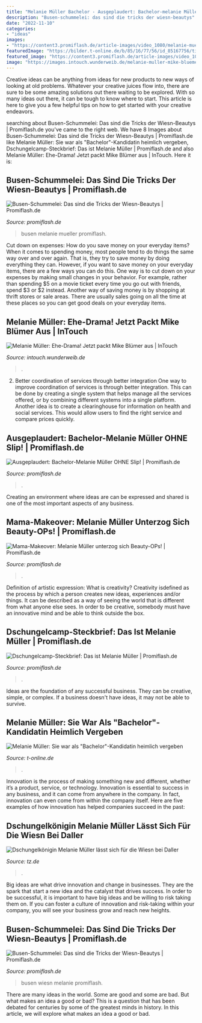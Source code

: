 ```yaml
---
title: "Melanie Müller Bachelor - Ausgeplaudert: Bachelor-melanie Müller Ohne Slip!"
description: "Busen-schummelei: das sind die tricks der wiesn-beautys"
date: "2022-11-10"
categories:
- "ideas"
images:
- "https://content3.promiflash.de/article-images/video_1080/melanie-mueller-mit-masskrug.jpg"
featuredImage: "https://bilder.t-online.de/b/85/16/77/56/id_85167756/tid_da/melanie-mueller-sie-war-2013-kandidatin-bei-der-bachelor-.jpg"
featured_image: "https://content3.promiflash.de/article-images/video_1080/melanie-mueller-mit-rotem-lippenstift.jpg"
image: "https://images.intouch.wunderweib.de/melanie-muller-mike-bluemer,id=2522aae3,b=intouch,w=1600,ca=3.00,6.27,93.00,40.00,rm=sk.jpeg"
---
```



Creative ideas can be anything from ideas for new products to new ways of looking at old problems. Whatever your creative juices flow into, there are sure to be some amazing solutions out there waiting to be explored. With so many ideas out there, it can be tough to know where to start. This article is here to give you a few helpful tips on how to get started with your creative endeavors.

	

		
searching about Busen-Schummelei: Das sind die Tricks der Wiesn-Beautys | Promiflash.de you've came to the right web. We have 8 Images about Busen-Schummelei: Das sind die Tricks der Wiesn-Beautys | Promiflash.de like Melanie Müller: Sie war als &quot;Bachelor&quot;-Kandidatin heimlich vergeben, Dschungelcamp-Steckbrief: Das ist Melanie Müller | Promiflash.de and also Melanie Müller: Ehe-Drama! Jetzt packt Mike Blümer aus | InTouch. Here it is:
		
    
## Busen-Schummelei: Das Sind Die Tricks Der Wiesn-Beautys | Promiflash.de

<img loading=lazy src="https://content3.promiflash.de/article-images/landscape1024/melanie-mueller-mit-masskrug.jpg" onerror="this.onerror=null;this.src='https://tse2.mm.bing.net/th?id=OIP.f5fvm0iF97QFRtcQTPWjWAHaFj&amp;pid=15.1';" alt="Busen-Schummelei: Das sind die Tricks der Wiesn-Beautys | Promiflash.de">

_Source: promiflash.de_

>busen melanie mueller promiflash. 

	

Cut down on expenses: How do you save money on your everyday items?
When it comes to spending money, most people tend to do things the same way over and over again. That is, they try to save money by doing everything they can. However, if you want to save money on your everyday items, there are a few ways you can do this. One way is to cut down on your expenses by making small changes in your behavior. For example, rather than spending $5 on a movie ticket every time you go out with friends, spend $3 or $2 instead. Another way of saving money is by shopping at thrift stores or sale areas. There are usually sales going on all the time at these places so you can get good deals on your everyday items.

    
## Melanie Müller: Ehe-Drama! Jetzt Packt Mike Blümer Aus | InTouch

<img loading=lazy src="https://images.intouch.wunderweib.de/melanie-muller-mike-bluemer,id=2522aae3,b=intouch,w=1600,ca=3.00,6.27,93.00,40.00,rm=sk.jpeg" onerror="this.onerror=null;this.src='https://tse2.mm.bing.net/th?id=OIP.F22FZkiUutxQmI7WzKCq2QHaEK&amp;pid=15.1';" alt="Melanie Müller: Ehe-Drama! Jetzt packt Mike Blümer aus | InTouch">

_Source: intouch.wunderweib.de_

>. 

	

2) Better coordination of services through better integration
One way to improve coordination of services is through better integration. This can be done by creating a single system that helps manage all the services offered, or by combining different systems into a single platform. Another idea is to create a clearinghouse for information on health and social services. This would allow users to find the right service and compare prices quickly.

    
## Ausgeplaudert: Bachelor-Melanie Müller OHNE Slip! | Promiflash.de

<img loading=lazy src="https://content3.promiflash.de/article-images/video_1080/melanie-mueller-mit-rotem-lippenstift.jpg" onerror="this.onerror=null;this.src='https://tse4.mm.bing.net/th?id=OIP.8GBQfHguFTYYF4pieU8tBAHaEK&amp;pid=15.1';" alt="Ausgeplaudert: Bachelor-Melanie Müller OHNE Slip! | Promiflash.de">

_Source: promiflash.de_

>. 

	

Creating an environment where ideas are can be expressed and shared is one of the most important aspects of any business.

    
## Mama-Makeover: Melanie Müller Unterzog Sich Beauty-OPs! | Promiflash.de

<img loading=lazy src="https://content5.promiflash.de/article-images/video_1080/melanie-mueller-macht-eine-pose.jpg" onerror="this.onerror=null;this.src='https://tse1.mm.bing.net/th?id=OIP.AKtfNqtkUADPkgjmWZrHIAHaEK&amp;pid=15.1';" alt="Mama-Makeover: Melanie Müller unterzog sich Beauty-OPs! | Promiflash.de">

_Source: promiflash.de_

>. 

	

Definition of artistic expression: What is creativity?
Creativity isdefined as the process by which a person creates new ideas, experiences and/or things. It can be described as a way of seeing the world that is different from what anyone else sees. In order to be creative, somebody must have an innovative mind and be able to think outside the box.

    
## Dschungelcamp-Steckbrief: Das Ist Melanie Müller | Promiflash.de

<img loading=lazy src="https://content5.promiflash.de/article-images/video_1080/melanie-mueller-vor-dschungel-palmen.jpg" onerror="this.onerror=null;this.src='https://tse4.mm.bing.net/th?id=OIP.eTP_G6i-zKW1l-GBX7XW5QHaEK&amp;pid=15.1';" alt="Dschungelcamp-Steckbrief: Das ist Melanie Müller | Promiflash.de">

_Source: promiflash.de_

>. 

	

Ideas are the foundation of any successful business. They can be creative, simple, or complex. If a business doesn't have ideas, it may not be able to survive.

    
## Melanie Müller: Sie War Als &quot;Bachelor&quot;-Kandidatin Heimlich Vergeben

<img loading=lazy src="https://bilder.t-online.de/b/85/16/77/56/id_85167756/tid_da/melanie-mueller-sie-war-2013-kandidatin-bei-der-bachelor-.jpg" onerror="this.onerror=null;this.src='https://tse1.mm.bing.net/th?id=OIP.y_IqTeDFDM0J5YFBUiuIsQHaEK&amp;pid=15.1';" alt="Melanie Müller: Sie war als &quot;Bachelor&quot;-Kandidatin heimlich vergeben">

_Source: t-online.de_

>. 

	

Innovation is the process of making something new and different, whether it’s a product, service, or technology. Innovation is essential to success in any business, and it can come from anywhere in the company. In fact, innovation can even come from within the company itself. Here are five examples of how innovation has helped companies succeed in the past:

    
## Dschungelkönigin Melanie Müller Lässt Sich Für Die Wiesn Bei Daller

<img loading=lazy src="https://www.tz.de/bilder/2014/09/19/3873540/1324405189-melanie-mller-schneider_fkn_05_20140919-102108-uc6KbmZmimTTKObja7.jpg" onerror="this.onerror=null;this.src='https://tse2.mm.bing.net/th?id=OIP.Pvl8AOGuppNSJ3LQpyWiiQHaEK&amp;pid=15.1';" alt="Dschungelkönigin Melanie Müller lässt sich für die Wiesn bei Daller">

_Source: tz.de_

>. 

	

Big ideas are what drive innovation and change in businesses. They are the spark that start a new idea and the catalyst that drives success. In order to be successful, it is important to have big ideas and be willing to risk taking them on. If you can foster a culture of innovation and risk-taking within your company, you will see your business grow and reach new heights.

    
## Busen-Schummelei: Das Sind Die Tricks Der Wiesn-Beautys | Promiflash.de

<img loading=lazy src="https://content3.promiflash.de/article-images/video_1080/melanie-mueller-mit-masskrug.jpg" onerror="this.onerror=null;this.src='https://tse3.mm.bing.net/th?id=OIP.9NlgkN33mNM1XnI8WCPc3gHaEK&amp;pid=15.1';" alt="Busen-Schummelei: Das sind die Tricks der Wiesn-Beautys | Promiflash.de">

_Source: promiflash.de_

>busen wiesn melanie promiflash. 

	

There are many ideas in the world. Some are good and some are bad. But what makes an idea a good or bad? This is a question that has been debated for centuries by some of the greatest minds in history. In this article, we will explore what makes an idea a good or bad.

